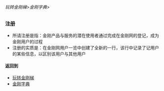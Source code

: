 ###### 玩转金刚梯>金刚字典>
### 注册
- 所请注册是指：金刚产品与服务的潜在使用者通过完成在金刚网的登记，成为金刚用户的过程
- 注册的实质是：在金刚网用户一览中创建了全新的一行，该行中记录了记用户的某些信息，以区别该用户与其他用户
#### 返回到
- [玩转金刚梯](https://github.com/a2zitpro/web/blob/master/LadderFree/main.md)
- [金刚字典](https://github.com/a2zitpro/web/blob/master/LadderFree/kkDictionary/kkDictionary.md)



